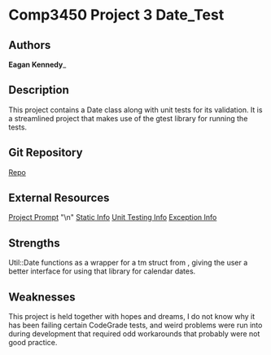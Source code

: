 # Comp3450 Project 3 Date_Test

## Authors

**Eagan Kennedy**_

## Description

This project contains a Date class along with unit tests for its validation. 
It is a streamlined project that makes use of the gtest library for running the tests.

## Git Repository

[Repo](https://github.com/EaganKennedy/date_test)

## External Resources

[Project Prompt](https://cs.harding.edu/gfoust/classes/comp3450/projects/date) "\n"
[Static Info](https://cs.harding.edu/gfoust/classes/comp3450/notes/static)
[Unit Testing Info](https://cs.harding.edu/gfoust/classes/comp3450/notes/unittest/)
[Exception Info](https://cs.harding.edu/gfoust/classes/comp3450/notes/exceptions)

## Strengths

Util::Date functions as a wrapper for a tm struct from <ctime>, 
giving the user a better interface for using that library for calendar dates.

## Weaknesses

This project is held together with hopes and dreams, I do not know why it has been failing certain CodeGrade tests,
and weird problems were run into during development that required odd workarounds that probably were not good practice.